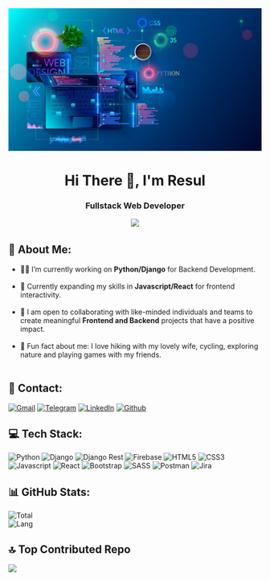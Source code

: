 <img src="/CoverImg.jpg"/>

<h1 align="center">Hi There 👋, I'm Resul</h1>
<h3 align="center">Fullstack Web Developer

[![](https://visitcount.itsvg.in/api?id=EresuLT&label=Views&color=0&icon=0&pretty=true)](https://visitcount.itsvg.in)

## 💫 About Me:
- 👨‍💻 I’m currently working on **Python/Django** for Backend Development.<br><br>
- 🌱 Currently expanding my skills in **Javascript/React** for frontend interactivity.<br><br>
- 🤝 I am open to collaborating with like-minded individuals and teams to create meaningful **Frontend and Backend** projects that have a positive impact.<br><br>
- 🎉 Fun fact about me: I love hiking with my lovely wife, cycling, exploring nature and playing games with my friends. <br><br>


## 📱 Contact:
[![Gmail](https://img.shields.io/badge/Gmail-D14836?style=for-the-badge&logo=gmail&logoColor=white)](mailto:eresultolu@gmail.com) [![Telegram](https://img.shields.io/badge/Telegram-2CA5E0?style=for-the-badge&logo=telegram&logoColor=white)](https://t.me/eresult) [![LinkedIn](https://img.shields.io/badge/LinkedIn-0077B5?style=for-the-badge&logo=linkedin&logoColor=white)](https://www.linkedin.com/in/eresul-t/) [![Github](https://img.shields.io/badge/GitHub-100000?style=for-the-badge&logo=github&logoColor=white)](https://github.com/EresuLT) 

## 💻 Tech Stack:
![Python](https://img.shields.io/badge/Python-FFD43B?style=for-the-badge&logo=python&logoColor=blue) ![Django](https://img.shields.io/badge/Django-092E20?style=for-the-badge&logo=django&logoColor=green) ![Django Rest](https://img.shields.io/badge/django%20rest-ff1709?style=for-the-badge&logo=django&logoColor=white) ![Firebase](https://img.shields.io/badge/firebase-ffca28?style=for-the-badge&logo=firebase&logoColor=black) ![HTML5](https://img.shields.io/badge/HTML5-E34F26?style=for-the-badge&logo=html5&logoColor=white) ![CSS3](https://img.shields.io/badge/CSS3-1572B6?style=for-the-badge&logo=css3&logoColor=white) ![Javascript](https://img.shields.io/badge/JavaScript-323330?style=for-the-badge&logo=javascript&logoColor=F7DF1E) ![React](https://img.shields.io/badge/React-20232A?style=for-the-badge&logo=react&logoColor=61DAFB) ![Bootstrap](https://img.shields.io/badge/Bootstrap-563D7C?style=for-the-badge&logo=bootstrap&logoColor=white) ![SASS](https://img.shields.io/badge/Sass-CC6699?style=for-the-badge&logo=sass&logoColor=white) ![Postman](https://img.shields.io/badge/Postman-FF6C37?style=for-the-badge&logo=Postman&logoColor=white) ![Jira](https://img.shields.io/badge/Jira-0052CC?style=for-the-badge&logo=Jira&logoColor=white)
## 📊 GitHub Stats:
![Total](https://github-readme-streak-stats.herokuapp.com/?user=EresuLT&theme=maroongold&hide_border=false)<br/>
![Lang](https://github-readme-stats.vercel.app/api/top-langs/?username=EresuLT&theme=maroongold&hide_border=false&include_all_commits=false&count_private=true&layout=compact)


## 🔝 Top Contributed Repo
![](https://github-contributor-stats.vercel.app/api?username=EresuLT&limit=5&theme=radical&combine_all_yearly_contributions=true)
